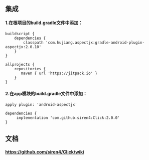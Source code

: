 ## 集成
#### 1.在根项目的build.gradle文件中添加：
   ```
   buildscript {
       dependencies {
           classpath 'com.hujiang.aspectjx:gradle-android-plugin-aspectjx:2.0.10'
       }
   }

   allprojects {
       repositories {
          maven { url 'https://jitpack.io' }
       }
   }
   ```

#### 2.在app模块的build.gradle文件中添加：
  ```
  apply plugin: 'android-aspectjx'
  
  dependencies {
       implementation 'com.github.siren4:Click:2.0.0'
  }
  ```
## 文档
#### https://github.com/siren4/Click/wiki
